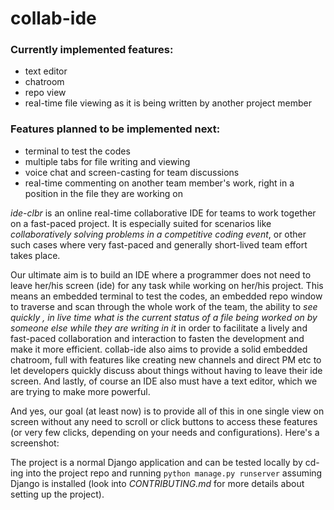 # collab-ide
### Currently implemented features:
- text editor
- chatroom
- repo view
- real-time file viewing as it is being written by another project member

### Features planned to be implemented next:
- terminal to test the codes
- multiple tabs for file writing and viewing
- voice chat and screen-casting for team discussions
- real-time commenting on another team member's work, right in a position in the file they are working on

*ide-clbr* is an online real-time collaborative IDE for teams to work together on a fast-paced project. It is especially suited for scenarios like *collaboratively solving problems in a competitive coding event*, or other such cases where very fast-paced and generally short-lived team effort takes place.  

Our ultimate aim is to build an IDE where a programmer does not need to leave her/his screen (ide) for any task while working on her/his project. This means an embedded terminal to test the codes, an embedded repo window to traverse and scan through the whole work of the team, the ability to *see quickly , in live time what is the current status of a file being worked on by someone else while they are writing in it* in order to facilitate a lively and fast-paced collaboration and interaction to fasten the development and make it more efficient. collab-ide also aims to provide a solid embedded chatroom, full with features like creating new channels and direct PM etc to let developers quickly discuss about things without having to leave their ide screen. And lastly, of course an IDE also must have a text editor, which we are trying to make more powerful.

And yes, our goal (at least now) is to provide all of this in one single view on screen without any need to scroll or click buttons to access these features (or very few clicks, depending on your needs and configurations).
Here's a screenshot:


The project is a normal Django application and can be tested locally by cd-ing into the project repo and running `python manage.py runserver` assuming Django is installed (look into *CONTRIBUTING.md* for more details about setting up the project).

